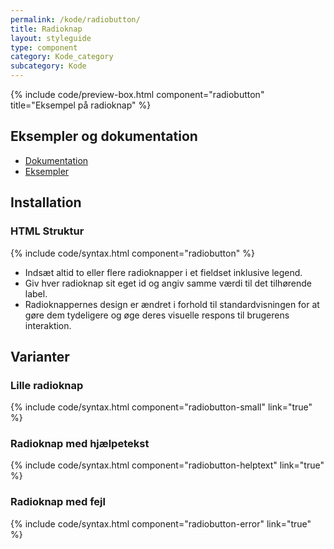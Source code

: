 ```yaml
---
permalink: /kode/radiobutton/
title: Radioknap
layout: styleguide
type: component
category: Kode_category
subcategory: Kode
---
```


{% include code/preview-box.html component="radiobutton" title="Eksempel på radioknap" %}

## Eksempler og dokumentation
<ul class="nobullet-list">
    <li><a href="/komponenter/radiobutton/#retningslinjer">Dokumentation</a></li>
    <li><a href="/komponenter/radiobutton/">Eksempler</a></li>
</ul>

## Installation

### HTML Struktur

{% include code/syntax.html component="radiobutton" %}

- Indsæt altid to eller flere radioknapper i et fieldset inklusive legend.
- Giv hver radioknap sit eget id og angiv samme værdi til det tilhørende label.
- Radioknappernes design er ændret i forhold til standardvisningen for at gøre dem tydeligere og øge deres visuelle respons til brugerens interaktion.

## Varianter

### Lille radioknap

{% include code/syntax.html component="radiobutton-small" link="true" %}

### Radioknap med hjælpetekst
{% include code/syntax.html component="radiobutton-helptext" link="true" %}

### Radioknap med fejl
{% include code/syntax.html component="radiobutton-error" link="true" %}
